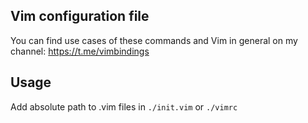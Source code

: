 ## Vim configuration file
You can find use cases of these commands and Vim in general on my channel: https://t.me/vimbindings

## Usage
Add absolute path to .vim files in `./init.vim` or `./vimrc`
